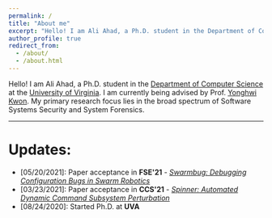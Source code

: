 ```yaml
---
permalink: /
title: "About me"
excerpt: "Hello! I am Ali Ahad, a Ph.D. student in the Department of Computer Science at the University of Virginia. I am currently being advised by Prof. [Yonghwi Kwon](https://yonghwi-kwon.github.io/). My primary research focus lies in the broad spectrum of Software Systems Security and System Forensics."
author_profile: true
redirect_from: 
  - /about/
  - /about.html
---
```


Hello! I am Ali Ahad, a Ph.D. student in the [Department of Computer Science](https://engineering.virginia.edu/departments/computer-science) at the [University of Virginia](https://www.virginia.edu/). I am currently being advised by Prof. [Yonghwi Kwon](https://yonghwi-kwon.github.io/). My primary research focus lies in the broad spectrum of Software Systems Security and System Forensics.

----

# Updates:
- \[05/20/2021]: Paper acceptance in **FSE'21** - [*Swarmbug: Debugging Configuration Bugs in Swarm Robotics*](https://aliahad97.github.io/publications/)
- \[03/23/2021]: Paper acceptance in **CCS'21** - [*Spinner: Automated Dynamic Command Subsystem Perturbation*](https://aliahad97.github.io/publications/) 
- \[08/24/2020]: Started Ph.D. at **UVA**
